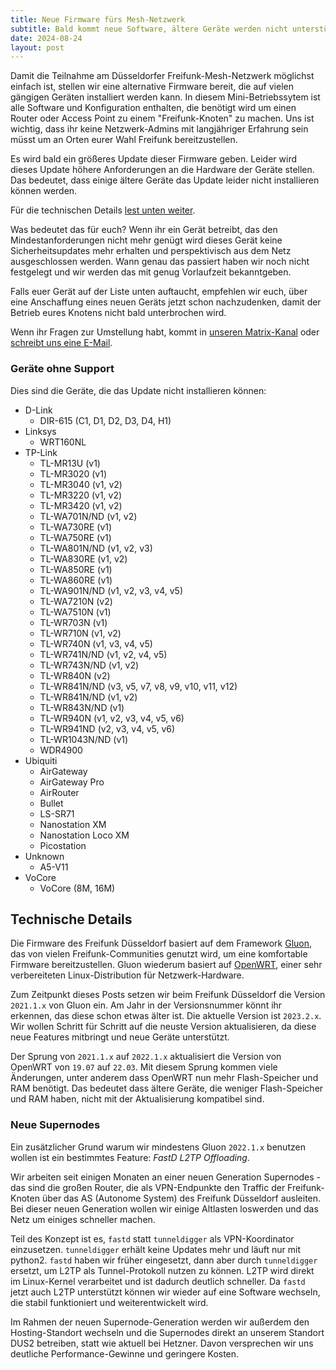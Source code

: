 ```yaml
---
title: Neue Firmware fürs Mesh-Netzwerk
subtitle: Bald kommt neue Software, ältere Geräte werden nicht unterstützt
date: 2024-08-24
layout: post
---
```


Damit die Teilnahme am Düsseldorfer Freifunk-Mesh-Netzwerk möglichst einfach ist, stellen wir eine alternative Firmware bereit, die auf vielen gängigen Geräten installiert werden kann. In diesem Mini-Betriebssytem ist alle Software und Konfiguration enthalten, die benötigt wird um einen Router oder Access Point zu einem "Freifunk-Knoten" zu machen. Uns ist wichtig, dass ihr keine Netzwerk-Admins mit langjähriger Erfahrung sein müsst um an Orten eurer Wahl Freifunk bereitzustellen.

Es wird bald ein größeres Update dieser Firmware geben. Leider wird dieses Update höhere Anforderungen an die Hardware der Geräte stellen. Das bedeutet, dass einige ältere Geräte das Update leider nicht installieren können werden.

Für die technischen Details [lest unten weiter](#technische-details).

Was bedeutet das für euch? Wenn ihr ein Gerät betreibt, das den Mindestanforderungen nicht mehr genügt wird dieses Gerät keine Sicherheitsupdates mehr erhalten und perspektivisch aus dem Netz ausgeschlossen werden. Wann genau das passiert haben wir noch nicht festgelegt und wir werden das mit genug Vorlaufzeit bekanntgeben.

Falls euer Gerät auf der Liste unten auftaucht, empfehlen wir euch, über eine Anschaffung eines neuen Geräts jetzt schon nachzudenken, damit der Betrieb eures Knotens nicht bald unterbrochen wird.

Wenn ihr Fragen zur Umstellung habt, kommt in [unseren Matrix-Kanal](https://matrix.to/#/#freifunk-duesseldorf:matrix.org) oder [schreibt uns eine E-Mail](mailto:kontakt@freifunk-duesseldorf.de).

### Geräte ohne Support

Dies sind die Geräte, die das Update nicht installieren können:

- D-Link
  - DIR-615 (C1, D1, D2, D3, D4, H1)
- Linksys
  - WRT160NL
- TP-Link
  - TL-MR13U (v1)
  - TL-MR3020 (v1)
  - TL-MR3040 (v1, v2)
  - TL-MR3220 (v1, v2)
  - TL-MR3420 (v1, v2)
  - TL-WA701N/ND (v1, v2)
  - TL-WA730RE (v1)
  - TL-WA750RE (v1)
  - TL-WA801N/ND (v1, v2, v3)
  - TL-WA830RE (v1, v2)
  - TL-WA850RE (v1)
  - TL-WA860RE (v1)
  - TL-WA901N/ND (v1, v2, v3, v4, v5)
  - TL-WA7210N (v2)
  - TL-WA7510N (v1)
  - TL-WR703N (v1)
  - TL-WR710N (v1, v2)
  - TL-WR740N (v1, v3, v4, v5)
  - TL-WR741N/ND (v1, v2, v4, v5)
  - TL-WR743N/ND (v1, v2)
  - TL-WR840N (v2)
  - TL-WR841N/ND (v3, v5, v7, v8, v9, v10, v11, v12)
  - TL-WR841N/ND (v1, v2)
  - TL-WR843N/ND (v1)
  - TL-WR940N (v1, v2, v3, v4, v5, v6)
  - TL-WR941ND (v2, v3, v4, v5, v6)
  - TL-WR1043N/ND (v1)
  - WDR4900
- Ubiquiti
  - AirGateway
  - AirGateway Pro
  - AirRouter
  - Bullet
  - LS-SR71
  - Nanostation XM
  - Nanostation Loco XM
  - Picostation
- Unknown
  - A5-V11
- VoCore
  - VoCore (8M, 16M)

## Technische Details

Die Firmware des Freifunk Düsseldorf basiert auf dem Framework [Gluon](https://gluon.readthedocs.io/), das von vielen Freifunk-Communities genutzt wird, um eine komfortable Firmware bereitzustellen. Gluon wiederum basiert auf [OpenWRT](https://openwrt.org/), einer sehr verbereiteten Linux-Distribution für Netzwerk-Hardware.

Zum Zeitpunkt dieses Posts setzen wir beim Freifunk Düsseldorf die Version `2021.1.x` von Gluon ein. Am Jahr in der Versionsnummer könnt ihr erkennen, das diese schon etwas älter ist. Die aktuelle Version ist `2023.2.x`. Wir wollen Schritt für Schritt auf die neuste Version aktualisieren, da diese neue Features mitbringt und neue Geräte unterstützt.

Der Sprung von `2021.1.x` auf `2022.1.x` aktualisiert die Version von OpenWRT von `19.07` auf `22.03`. Mit diesem Sprung kommen viele Änderungen, unter anderem dass OpenWRT nun mehr Flash-Speicher und RAM benötigt. Das bedeutet dass ältere Geräte, die weniger Flash-Speicher und RAM haben, nicht mit der Aktualisierung kompatibel sind.

### Neue Supernodes

Ein zusätzlicher Grund warum wir mindestens Gluon `2022.1.x` benutzen wollen ist ein bestimmtes Feature: _FastD L2TP Offloading_.

Wir arbeiten seit einigen Monaten an einer neuen Generation Supernodes - das sind die großen Router, die als VPN-Endpunkte den Traffic der Freifunk-Knoten über das AS (Autonome System) des Freifunk Düsseldorf ausleiten. Bei dieser neuen Generation wollen wir einige Altlasten loswerden und das Netz um einiges schneller machen.

Teil des Konzept ist es, `fastd` statt `tunneldigger` als VPN-Koordinator einzusetzen. `tunneldigger` erhält keine Updates mehr und läuft nur mit python2. `fastd` haben wir früher eingesetzt, dann aber durch `tunneldigger` ersetzt, um L2TP als Tunnel-Protokoll nutzen zu können. L2TP wird direkt im Linux-Kernel verarbeitet und ist dadurch deutlich schneller. Da `fastd` jetzt auch L2TP unterstützt können wir wieder auf eine Software wechseln, die stabil funktioniert und weiterentwickelt wird.

Im Rahmen der neuen Supernode-Generation werden wir außerdem den Hosting-Standort wechseln und die Supernodes direkt an unserem Standort DUS2 betreiben, statt wie aktuell bei Hetzner. Davon versprechen wir uns deutliche Performance-Gewinne und geringere Kosten.
